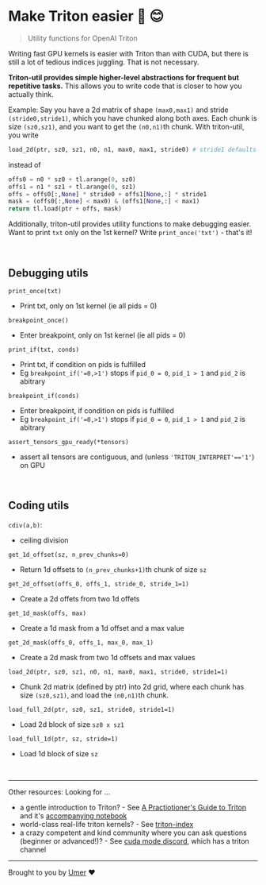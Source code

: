 # Make Triton easier 🔱 😊
> Utility functions for OpenAI Triton

Writing fast GPU kernels is easier with Triton than with CUDA, but there is still a lot of tedious indices juggling. That is not necessary.

**Triton-util provides simple higher-level abstractions for frequent but repetitive tasks.** This allows you to write code that is closer to how you actually think.

Example: Say you have a 2d matrix of shape `(max0,max1)` and stride `(stride0,stride1)`, which you have chunked along both axes. Each chunk is size `(sz0,sz1)`, and you want to get the `(n0,n1)`th chunk. With triton-util, you write
```py
load_2d(ptr, sz0, sz1, n0, n1, max0, max1, stride0) # stride1 defaults to 1
```
instead of
```py
offs0 = n0 * sz0 + tl.arange(0, sz0)
offs1 = n1 * sz1 + tl.arange(0, sz1)
offs = offs0[:,None] * stride0 + offs1[None,:] * stride1
mask = (offs0[:,None] < max0) & (offs1[None,:] < max1)
return tl.load(ptr + offs, mask) 
```

Additionally, triton-util provides utility functions to make debugging easier. Want to print `txt` only on the 1st kernel? Write `print_once('txt')` - that's it!


<br/>

## Debugging utils

`print_once(txt)`
- Print txt, only on 1st kernel (ie all pids = 0)

`breakpoint_once()`
- Enter breakpoint, only on 1st kernel (ie all pids = 0)

`print_if(txt, conds)`
- Print txt, if condition on pids is fulfilled
- Eg `breakpoint_if('=0,>1')` stops if `pid_0 = 0`, `pid_1 > 1` and `pid_2` is abitrary

`breakpoint_if(conds)`
- Enter breakpoint, if condition on pids is fulfilled
- Eg `breakpoint_if('=0,>1')` stops if `pid_0 = 0`, `pid_1 > 1` and `pid_2` is abitrary

`assert_tensors_gpu_ready(*tensors)`
- assert all tensors are contiguous, and (unless `'TRITON_INTERPRET'=='1'`) on GPU

<br/>

## Coding utils

`cdiv(a,b)`:
- ceiling division

`get_1d_offset(sz, n_prev_chunks=0)`
- Return 1d offsets to `(n_prev_chunks+1)`th chunk of size `sz`

`get_2d_offset(offs_0, offs_1, stride_0, stride_1=1)`
- Create a 2d offets from two 1d offets

`get_1d_mask(offs, max)`
- Create a 1d mask from a 1d offset and a max value

`get_2d_mask(offs_0, offs_1, max_0, max_1)`
- Create a 2d mask from two 1d offsets and max values

`load_2d(ptr, sz0, sz1, n0, n1, max0, max1, stride0, stride1=1)`
- Chunk 2d matrix (defined by ptr) into 2d grid, where each chunk has size `(sz0,sz1)`, and load the `(n0,n1)`th chunk.

`load_full_2d(ptr, sz0, sz1, stride0, stride1=1)`
- Load 2d block of size `sz0 x sz1`

`load_full_1d(ptr, sz, stride=1)`
- Load 1d block of size `sz`

<br/>

___

Other resources: Looking for ...
- a gentle introduction to Triton? - See [A Practiotioner's Guide to Triton](https://www.youtube.com/watch?v=DdTsX6DQk24) and it's [accompanying notebook](https://github.com/cuda-mode/lectures/blob/main/lecture_014/A_Practitioners_Guide_to_Triton.ipynb)
- world-class real-life triton kernels? - See [triton-index](https://github.com/cuda-mode/triton-index)
- a crazy competent and kind community where you can ask questions (beginner or advanced!)? - See [cuda mode discord](https://discord.gg/cudamode), which has a triton channel

---

Brought to you by [Umer](https://x.com/UmerHAdil) ❤️
